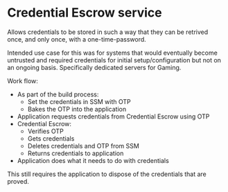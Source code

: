 # Credential Escrow service

Allows credentials to be stored in such a way that they can be retrived once, and only once, with a one-time-password.

Intended use case for this was for systems that would eventually become untrusted and required credentials for initial setup/configuration but not on an ongoing basis. Specifically dedicated servers for Gaming.

Work flow:

* As part of the build process:
  * Set the credentials in SSM with OTP
  * Bakes the OTP into the application
* Application requests credentials from Credential Escrow using OTP
* Credential Escrow:
  * Verifies OTP
  * Gets credentials
  * Deletes credentials and OTP from SSM
  * Returns credentials to application
* Application does what it needs to do with credentials

This still requires the application to dispose of the credentials that are proved.
